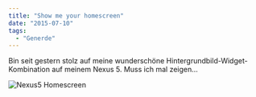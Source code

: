 ```yaml
---
title: "Show me your homescreen"
date: "2015-07-10"
tags:
  - "Generde"
---
```


Bin seit gestern stolz auf meine wunderschöne Hintergrundbild-Widget-Kombination auf meinem Nexus 5. Muss ich mal zeigen…

![Nexus5 Homescreen](/img/nexus5.png)
